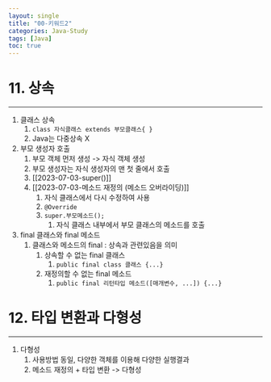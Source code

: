 ```yaml
---
layout: single
title: "00-키워드2" 
categories: Java-Study
tags: [Java]
toc: true
---
```

# 11. 상속
---
1. 클래스 상속
	1. `class 자식클래스 extends 부모클래스{ }`
	2. Java는 다중상속 X
2. 부모 생성자 호출
	1. 부모 객체 먼저 생성 -> 자식 객체 생성
	2. 부모 생성자는 자식 생성자의 맨 첫 줄에서 호출
	3. [[2023-07-03-super()]]
	4. [[2023-07-03-메소드 재정의 (메소드 오버라이딩)]]
		1. 자식 클래스에서 다시 수정하여 사용
		2. `@Override`
		3. `super.부모메소드();`
			1. 자식 클래스 내부에서 부모 클래스의 메소드를 호출
3. final 클래스와 final 메소드
	1. 클래스와 메소드의 final : 상속과 관련있음을 의미
		1. 상속할 수 없는 final 클래스
			1. `public final class 클래스 {...}`
		2. 재정의할 수 없는 final 메소드
			1. `public final 리턴타입 메소드([매개변수, ...]) {...}`

# 12. 타입 변환과 다형성
---
1. 다형성
	1. 사용방법 동일, 다양한 객체를 이용해 다양한 실행결과
	2. 메소드 재정의 + 타입 변환 -> 다형성